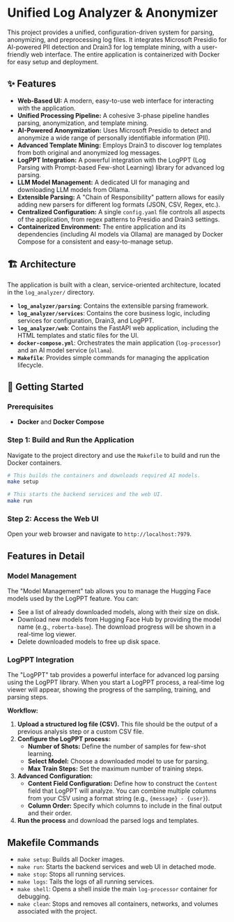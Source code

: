 # Unified Log Analyzer & Anonymizer

This project provides a unified, configuration-driven system for parsing, anonymizing, and preprocessing log files. It integrates Microsoft Presidio for AI-powered PII detection and Drain3 for log template mining, with a user-friendly web interface. The entire application is containerized with Docker for easy setup and deployment.

## ✨ Features

- **Web-Based UI:** A modern, easy-to-use web interface for interacting with the application.
- **Unified Processing Pipeline:** A cohesive 3-phase pipeline handles parsing, anonymization, and template mining.
- **AI-Powered Anonymization:** Uses Microsoft Presidio to detect and anonymize a wide range of personally identifiable information (PII).
- **Advanced Template Mining:** Employs Drain3 to discover log templates from both original and anonymized log messages.
- **LogPPT Integration:** A powerful integration with the LogPPT (Log Parsing with Prompt-based Few-shot Learning) library for advanced log parsing.
- **LLM Model Management:** A dedicated UI for managing and downloading LLM models from Ollama.
- **Extensible Parsing:** A "Chain of Responsibility" pattern allows for easily adding new parsers for different log formats (JSON, CSV, Regex, etc.).
- **Centralized Configuration:** A single `config.yaml` file controls all aspects of the application, from regex patterns to Presidio and Drain3 settings.
- **Containerized Environment:** The entire application and its dependencies (including AI models via Ollama) are managed by Docker Compose for a consistent and easy-to-manage setup.

## 🏗️ Architecture

The application is built with a clean, service-oriented architecture, located in the `log_analyzer/` directory.

- **`log_analyzer/parsing`**: Contains the extensible parsing framework.
- **`log_analyzer/services`**: Contains the core business logic, including services for configuration, Drain3, and LogPPT.
- **`log_analyzer/web`**: Contains the FastAPI web application, including the HTML templates and static files for the UI.
- **`docker-compose.yml`**: Orchestrates the main application (`log-processor`) and an AI model service (`ollama`).
- **`Makefile`**: Provides simple commands for managing the application lifecycle.

## 🚀 Getting Started

### Prerequisites

- **Docker** and **Docker Compose**

### Step 1: Build and Run the Application

Navigate to the project directory and use the `Makefile` to build and run the Docker containers.

```bash
# This builds the containers and downloads required AI models.
make setup

# This starts the backend services and the web UI.
make run
```

### Step 2: Access the Web UI

Open your web browser and navigate to `http://localhost:7979`.

## Features in Detail

### Model Management

The "Model Management" tab allows you to manage the Hugging Face models used by the LogPPT feature. You can:
- See a list of already downloaded models, along with their size on disk.
- Download new models from Hugging Face Hub by providing the model name (e.g., `roberta-base`). The download progress will be shown in a real-time log viewer.
- Delete downloaded models to free up disk space.

### LogPPT Integration

The "LogPPT" tab provides a powerful interface for advanced log parsing using the LogPPT library. When you start a LogPPT process, a real-time log viewer will appear, showing the progress of the sampling, training, and parsing steps.

**Workflow:**
1.  **Upload a structured log file (CSV).** This file should be the output of a previous analysis step or a custom CSV file.
2.  **Configure the LogPPT process:**
    -   **Number of Shots:** Define the number of samples for few-shot learning.
    -   **Select Model:** Choose a downloaded model to use for parsing.
    -   **Max Train Steps:** Set the maximum number of training steps.
3.  **Advanced Configuration:**
    -   **Content Field Configuration:** Define how to construct the `Content` field that LogPPT will analyze. You can combine multiple columns from your CSV using a format string (e.g., `{message} - {user}`).
    -   **Column Order:** Specify which columns to include in the final output and their order.
4.  **Run the process** and download the parsed logs and templates.

## Makefile Commands

- `make setup`: Builds all Docker images.
- `make run`: Starts the backend services and web UI in detached mode.
- `make stop`: Stops all running services.
- `make logs`: Tails the logs of all running services.
- `make shell`: Opens a shell inside the main `log-processor` container for debugging.
- `make clean`: Stops and removes all containers, networks, and volumes associated with the project.
